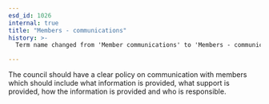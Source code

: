 ```yaml
---
esd_id: 1026
internal: true
title: "Members - communications"
history: >-
  Term name changed from 'Member communications' to 'Members - communications' in version 3.00.  Scope notes added in version 3.01.

---
```


The council should have a clear policy on communication with members which should include what information is provided, what support is provided, how the information is provided and who is responsible.


